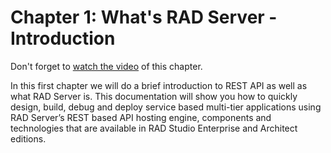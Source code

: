 # Chapter 1: What's RAD Server - Introduction

Don't forget to [watch the video](https://youtu.be/jWdt-5Z3lrY) of this chapter. 

In this first chapter we will do a brief introduction to REST API as well as what RAD Server is. This documentation will show you how to quickly design, build, debug and deploy service based multi-tier applications using RAD Server’s REST based API hosting engine, components and technologies that are available in RAD Studio Enterprise and Architect editions.